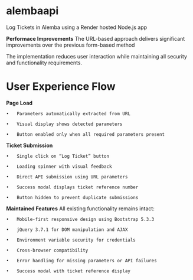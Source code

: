 # alembaapi
Log Tickets in Alemba using a Render hosted Node.js app

**Performace Improvements**
The URL-based approach delivers significant improvements over the previous form-based method

The implementation reduces user interaction while maintaining all security and functionality requirements.

# User Experience Flow
**Page Load**

	•	Parameters automatically extracted from URL
 
	•	Visual display shows detected parameters
 
	•	Button enabled only when all required parameters present
 
**Ticket Submission**

	•	Single click on “Log Ticket” button
 
	•	Loading spinner with visual feedback
 
	•	Direct API submission using URL parameters
 
	•	Success modal displays ticket reference number
 
	•	Button hidden to prevent duplicate submissions
 
**Maintained Features**
All existing functionality remains intact:

	•	Mobile-first responsive design using Bootstrap 5.3.3
 
	•	jQuery 3.7.1 for DOM manipulation and AJAX
 
	•	Environment variable security for credentials
 
	•	Cross-browser compatibility
 
	•	Error handling for missing parameters or API failures
 
	•	Success modal with ticket reference display
 
